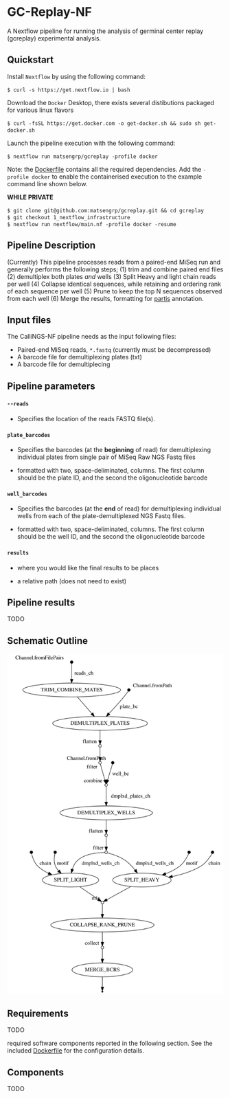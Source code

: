 # GC-Replay-NF
A Nextflow pipeline for running the analysis of germinal center replay 
(gcreplay) experimental analysis.


## Quickstart 

Install `Nextflow` by using the following command: 

    $ curl -s https://get.nextflow.io | bash 
    
Download the `Docker` Desktop, there exists several distibutions packaged for
various linux flavors

    $ curl -fsSL https://get.docker.com -o get-docker.sh && sudo sh get-docker.sh

Launch the pipeline execution with the following command: 

    $ nextflow run matsengrp/gcreplay -profile docker

Note: the [Dockerfile](docker/Dockerfile) contains all the required dependencies. 
Add the `-profile docker` to enable the containerised execution to the 
example command line shown below. 

**WHILE PRIVATE**

    $ git clone git@github.com:matsengrp/gcreplay.git && cd gcreplay
    $ git checkout 1_nextflow_infrastructure
    $ nextflow run nextflow/main.nf -profile docker -resume

## Pipeline Description

(Currently) This pipeline processes reads from a paired-end MiSeq run and generally 
performs the following steps; 
(1) trim and combine paired end files 
(2) demultiplex both plates _and_ wells
(3) Split Heavy and light chain reads per well
(4) Collapse identical sequences, while retaining and ordering rank of each sequence per well
(5) Prune to keep the top N sequences observed from each well
(6) Merge the results, formatting for [partis]() annotation.


## Input files

The CalliNGS-NF pipeline needs as the input following files:
* Paired-end MiSeq reads, `*.fastq` (currently must be decompressed)
* A barcode file for demultiplexing plates (txt)
* A barcode file for demultiplecing

## Pipeline parameters

#### `--reads` 
   
* Specifies the location of the reads FASTQ file(s).

#### `plate_barcodes`

* Specifies the barcodes (at the **beginning** of read) for demultiplexing
individual plates from single pair of MiSeq Raw NGS Fastq files

* formatted with two, space-deliminated, columns. The first column
should be the plate ID, and the second the oligonucleotide barcode  

#### `well_barcodes`

* Specifies the barcodes (at the **end** of read) for demultiplexing
individual wells from each of the plate-demultiplexed NGS Fastq files.

* formatted with two, space-deliminated, columns. The first column
should be the well ID, and the second the oligonucleotide barcode  

#### `results`

* where you would like the final results to be places

* a relative path (does not need to exist)

    
## Pipeline results

TODO

## Schematic Outline

<img src="./data/images/dag.svg">

## Requirements 

TODO

required software components reported in the following section. See the included 
[Dockerfile](docker/Dockerfile) for the configuration details.
 
## Components 

TODO
